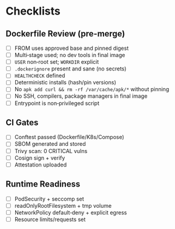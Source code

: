 # Checklists

## Dockerfile Review (pre-merge)
- [ ] FROM uses approved base and pinned digest
- [ ] Multi‑stage used; no dev tools in final image
- [ ] `USER` non‑root set; `WORKDIR` explicit
- [ ] `.dockerignore` present and sane (no secrets)
- [ ] `HEALTHCHECK` defined
- [ ] Deterministic installs (hash/pin versions)
- [ ] No `apk add curl && rm -rf /var/cache/apk/*` without pinning
- [ ] No SSH, compilers, package managers in final image
- [ ] Entrypoint is non‑privileged script

## CI Gates
- [ ] Conftest passed (Dockerfile/K8s/Compose)
- [ ] SBOM generated and stored
- [ ] Trivy scan: 0 CRITICAL vulns
- [ ] Cosign sign + verify
- [ ] Attestation uploaded

## Runtime Readiness
- [ ] PodSecurity + seccomp set
- [ ] readOnlyRootFilesystem + tmp volume
- [ ] NetworkPolicy default‑deny + explicit egress
- [ ] Resource limits/requests set
